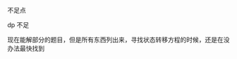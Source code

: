 <!-- https://leetcode-cn.com/problems/best-time-to-buy-and-sell-stock-with-transaction-fee/solution/yi-ge-fang-fa-tuan-mie-6-dao-gu-piao-wen-ti-by-l-2/ -->


不足点

dp 不足
<!-- https://leetcode-cn.com/problems/longest-common-subsequence/solution/dong-tai-gui-hua-zhi-zui-chang-gong-gong-zi-xu-lie/ -->

现在能解部分的题目，但是所有东西列出来，寻找状态转移方程的时候，还是在没办法最快找到